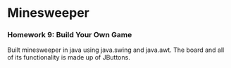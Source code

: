 # Minesweeper
### Homework 9: Build Your Own Game
Built minesweeper in java using java.swing and java.awt. The board and all of its functionality is made up of JButtons.




